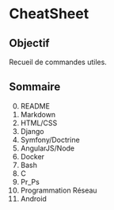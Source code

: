 # CheatSheet

## Objectif
Recueil de commandes utiles.

## Sommaire

0. README
1. Markdown
2. HTML/CSS
3. Django
4. Symfony/Doctrine
5. AngularJS/Node
6. Docker
7. Bash
8. C
9. Pr_Ps
10. Programmation Réseau
11. Android
